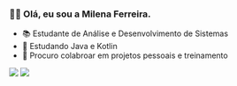 
### 👋🏻 Olá, eu sou a Milena Ferreira.

- 📚 Estudante de Análise e Desenvolvimento de Sistemas 
- 🚀 Estudando Java e Kotlin
- 💞️ Procuro colabroar em projetos pessoais e treinamento




<div> 
   <a href = "mailto:mii.ferreira1@gmail.com"><img src="https://img.shields.io/badge/-Gmail-%23333?style=for-the-badge&logo=gmail&logoColor=white" target="_blank"></a>
  <a href="https://www.linkedin.com/in/milena-aguiar-6339b6147/" target="_blank"><img src="https://img.shields.io/badge/-LinkedIn-%230077B5?style=for-the-badge&logo=linkedin&logoColor=white" target="_blank"></a> 
 
 
</div>
